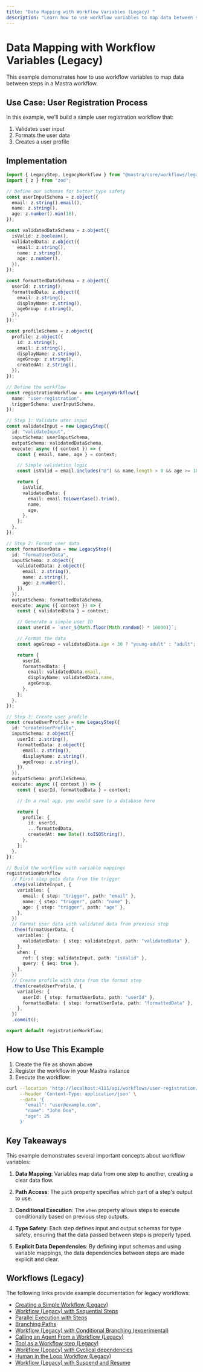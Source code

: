 ```yaml
---
title: "Data Mapping with Workflow Variables (Legacy) "
description: "Learn how to use workflow variables to map data between steps in Mastra workflows."
---
```


# Data Mapping with Workflow Variables (Legacy)

This example demonstrates how to use workflow variables to map data between steps in a Mastra workflow.

## Use Case: User Registration Process

In this example, we'll build a simple user registration workflow that:

1. Validates user input
1. Formats the user data
1. Creates a user profile

## Implementation

```typescript showLineNumbers filename="src/mastra/workflows/user-registration.ts" copy
import { LegacyStep, LegacyWorkflow } from "@mastra/core/workflows/legacy";
import { z } from "zod";

// Define our schemas for better type safety
const userInputSchema = z.object({
  email: z.string().email(),
  name: z.string(),
  age: z.number().min(18),
});

const validatedDataSchema = z.object({
  isValid: z.boolean(),
  validatedData: z.object({
    email: z.string(),
    name: z.string(),
    age: z.number(),
  }),
});

const formattedDataSchema = z.object({
  userId: z.string(),
  formattedData: z.object({
    email: z.string(),
    displayName: z.string(),
    ageGroup: z.string(),
  }),
});

const profileSchema = z.object({
  profile: z.object({
    id: z.string(),
    email: z.string(),
    displayName: z.string(),
    ageGroup: z.string(),
    createdAt: z.string(),
  }),
});

// Define the workflow
const registrationWorkflow = new LegacyWorkflow({
  name: "user-registration",
  triggerSchema: userInputSchema,
});

// Step 1: Validate user input
const validateInput = new LegacyStep({
  id: "validateInput",
  inputSchema: userInputSchema,
  outputSchema: validatedDataSchema,
  execute: async ({ context }) => {
    const { email, name, age } = context;

    // Simple validation logic
    const isValid = email.includes("@") && name.length > 0 && age >= 18;

    return {
      isValid,
      validatedData: {
        email: email.toLowerCase().trim(),
        name,
        age,
      },
    };
  },
});

// Step 2: Format user data
const formatUserData = new LegacyStep({
  id: "formatUserData",
  inputSchema: z.object({
    validatedData: z.object({
      email: z.string(),
      name: z.string(),
      age: z.number(),
    }),
  }),
  outputSchema: formattedDataSchema,
  execute: async ({ context }) => {
    const { validatedData } = context;

    // Generate a simple user ID
    const userId = `user_${Math.floor(Math.random() * 10000)}`;

    // Format the data
    const ageGroup = validatedData.age < 30 ? "young-adult" : "adult";

    return {
      userId,
      formattedData: {
        email: validatedData.email,
        displayName: validatedData.name,
        ageGroup,
      },
    };
  },
});

// Step 3: Create user profile
const createUserProfile = new LegacyStep({
  id: "createUserProfile",
  inputSchema: z.object({
    userId: z.string(),
    formattedData: z.object({
      email: z.string(),
      displayName: z.string(),
      ageGroup: z.string(),
    }),
  }),
  outputSchema: profileSchema,
  execute: async ({ context }) => {
    const { userId, formattedData } = context;

    // In a real app, you would save to a database here

    return {
      profile: {
        id: userId,
        ...formattedData,
        createdAt: new Date().toISOString(),
      },
    };
  },
});

// Build the workflow with variable mappings
registrationWorkflow
  // First step gets data from the trigger
  .step(validateInput, {
    variables: {
      email: { step: "trigger", path: "email" },
      name: { step: "trigger", path: "name" },
      age: { step: "trigger", path: "age" },
    },
  })
  // Format user data with validated data from previous step
  .then(formatUserData, {
    variables: {
      validatedData: { step: validateInput, path: "validatedData" },
    },
    when: {
      ref: { step: validateInput, path: "isValid" },
      query: { $eq: true },
    },
  })
  // Create profile with data from the format step
  .then(createUserProfile, {
    variables: {
      userId: { step: formatUserData, path: "userId" },
      formattedData: { step: formatUserData, path: "formattedData" },
    },
  })
  .commit();

export default registrationWorkflow;
```

## How to Use This Example

1. Create the file as shown above
2. Register the workflow in your Mastra instance
3. Execute the workflow:

```bash
curl --location 'http://localhost:4111/api/workflows/user-registration/start-async' \
     --header 'Content-Type: application/json' \
     --data '{
       "email": "user@example.com",
       "name": "John Doe",
       "age": 25
     }'
```

## Key Takeaways

This example demonstrates several important concepts about workflow variables:

1. **Data Mapping**: Variables map data from one step to another, creating a clear data flow.

2. **Path Access**: The `path` property specifies which part of a step's output to use.

3. **Conditional Execution**: The `when` property allows steps to execute conditionally based on previous step outputs.

4. **Type Safety**: Each step defines input and output schemas for type safety, ensuring that the data passed between steps is properly typed.

5. **Explicit Data Dependencies**: By defining input schemas and using variable mappings, the data dependencies between steps are made explicit and clear.

## Workflows (Legacy)

The following links provide example documentation for legacy workflows:

- [Creating a Simple Workflow (Legacy)](/docs/examples/workflows_legacy/creating-a-workflow)
- [Workflow (Legacy) with Sequential Steps](/docs/examples/workflows_legacy/sequential-steps)
- [Parallel Execution with Steps](/docs/examples/workflows_legacy/parallel-steps)
- [Branching Paths](/docs/examples/workflows_legacy/branching-paths)
- [Workflow (Legacy) with Conditional Branching (experimental)](/docs/examples/workflows_legacy/conditional-branching)
- [Calling an Agent From a Workflow (Legacy)](/docs/examples/workflows_legacy/calling-agent)
- [Tool as a Workflow step (Legacy)](/docs/examples/workflows_legacy/using-a-tool-as-a-step)
- [Workflow (Legacy) with Cyclical dependencies](/docs/examples/workflows_legacy/cyclical-dependencies)
- [Human in the Loop Workflow (Legacy)](/docs/examples/workflows_legacy/human-in-the-loop)
- [Workflow (Legacy) with Suspend and Resume](/docs/examples/workflows_legacy/suspend-and-resume)
